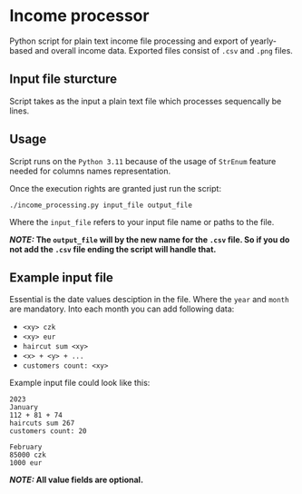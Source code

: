 # Income processor

Python script for plain text income file processing and export of yearly-based and overall income data.
Exported files consist of `.csv` and `.png` files.

## Input file sturcture
Script takes as the input a plain text file which processes sequencally be lines.

## Usage
Script runs on the `Python 3.11` because of the usage of `StrEnum` feature needed for columns names representation.

Once the execution rights are granted just run the script:

```
./income_processing.py input_file output_file
```
Where the `input_file` refers to your input file name or paths to the file.

**_NOTE:_ The `output_file` will by the new name for the `.csv` file. So if you do not add the `.csv` file ending the script will handle that.**

## Example input file

Essential is the date values desciption in the file. Where the `year` and `month` are mandatory.
Into each month you can add following data:

 - `<xy> czk`
 - `<xy> eur`
 - `haircut sum <xy>`
 - `<x> + <y> + ...`
 - `customers count: <xy>`

Example input file could look like this:
```
2023
January
112 + 81 + 74
haircuts sum 267
customers count: 20

February
85000 czk
1000 eur

```
**_NOTE:_ All value fields are optional.**
